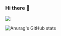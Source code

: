 ### Hi there 👋

![](https://giffiles.alphacoders.com/207/207964.gif)

![Anurag's GitHub stats](https://github-readme-stats.vercel.app/api?username=allpurposebucket&show_icons=true&theme=transparent)
